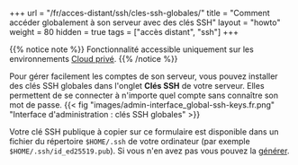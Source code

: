 +++
url = "/fr/acces-distant/ssh/cles-ssh-globales/"
title = "Comment accéder globalement à son serveur avec des clés SSH"
layout = "howto"
weight = 80
hidden = true
tags = ["accès distant", "ssh"]
+++

{{% notice note %}}
Fonctionnalité accessible uniquement sur les environnements [Cloud privé](accounts/billing/private-cloud-prices).
{{% /notice %}}

Pour gérer facilement les comptes de son serveur, vous pouvez installer des clés SSH globales dans l'onglet **Clés SSH** de votre serveur. Elles permettent de se connecter à n'importe quel compte sans connaître son mot de passe.
{{< fig "images/admin-interface_global-ssh-keys.fr.png" "Interface d'administration : clés SSH globales" >}}

Votre clé SSH publique à copier sur ce formulaire est disponible dans un fichier du répertoire `$HOME/.ssh` de votre ordinateur (par exemple `$HOME/.ssh/id_ed25519.pub`). Si vous n'en avez pas vous pouvez la [générer](remote-access/ssh/use-keys).
